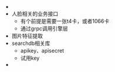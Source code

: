 - 
- 人脸相关的业务接口
  - 有个前提是需要一张t4卡，或者1066卡
  - 通过grpc调用引擎层
- 图片特征提取
- searchdb相关库
  - apikey、apisecret
  - 试用key
- 